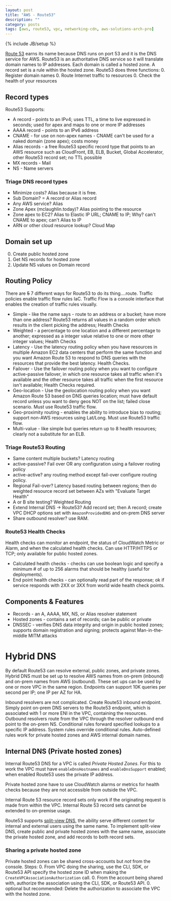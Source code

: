 ```yaml
---
layout: post
title: "AWS - Route53"
description: ""
category: posts
tags: [aws, route53, vpc, networking-cdn, aws-solutions-arch-pro]
---
```

{% include JB/setup %}

[Route 53](https://aws.amazon.com/route53/) earns its name because DNS runs on port 53 and it is the DNS service for AWS. Route53 is an authoritative DNS service so it will translate domain names to IP addresses. Each domain is called a hosted zone. A record set is a rule within the hosted zone. Route53 does three functions:
0. Register domain names
0. Route Internet traffic to resources
0. Check the health of your resources 

## Record types
Route53 Supports:
- A record - points to an IPv4; uses TTL, a time to live expressed in seconds; used for apex and maps to one or more IP addresses
- AAAA record - points to an IPv6 address
- CNAME - for use on non-apex names - CNAME can't be used for a naked domain (zone apex); costs money 
- Alias records - a free Route53 specific record type that points to an AWS resource such as CloudFront, EB, ELB, Bucket, Global Accelerator, other Route53 record set; no TTL possible
- MX records - Mail
- NS - Name servers

### Triage DNS record types
- Minimize costs? Alias because it is free.
- Sub Domain? = A record or Alias record
- Any AWS service? Alias
- Zone Apex (mclaughlin.today)? Alias pointing to the resource
- Zone apex to EC2? Alias to Elastic IP URL; CNAME to IP; Why? can't CNAME to apex; can't Alias to IP
- ARN or other cloud resource lookup? Cloud Map

## Domain set up
0. Create public hosted zone
0. Get NS records for hosted zone
0. Update NS values on Domain record

## Routing Policy 
There are ~~5~~ 7 different ways for Route53 to do its thing....route. Traffic policies enable traffic flow rules IaC. Traffic Flow is a console interface that enables the creation of traffic rules visually.
* Simple - like the name says - route to an address or a bucket; have more than one address? Route53 returns all values in a random order which results in the client picking the address; Health Checks
* Weighted - a percentage to one location and a different percentage to another; expressed as a integer value relative to one or more other integer values; Health Checks
* Latency - Use the latency routing policy when you have resources in multiple Amazon EC2 data centers that perform the same function and you want Amazon Route 53 to respond to DNS queries with the resources that provide the best latency. Health Checks.
* Failover - Use the failover routing policy when you want to configure active-passive failover, in which one resource takes all traffic when it's available and the other resource takes all traffic when the first resource isn't available; Health Checks required.
* Geo-location - Use the geolocation routing policy when you want Amazon Route 53 based on DNS queries location; must have default record unless you want to deny geos NOT on the list; failed close scenario. Must use Route53 traffic flow.
* Geo-proximity routing - enables the ability to introduce bias to routing; support non-AWS resources using Lat/Long. Must use Route53 traffic flow.
* Multi-value - like simple but queries return up to 8 health resources; clearly not a substitute for an ELB.

### Triage Route53 Routing
- Same content multiple buckets? Latency routing
- active-passive? Fail over OR any configuration using a failover routing policy
- active-active? any routing method except fail-over configure routing policy.
- Regional Fail-over? Latency based routing between regions; then do weighted resource record set between AZs with "Evaluate Target Health"
- A or B site testing? Weighted Routing
- Extend Internal DNS -> Route53? Add record set; then A record; create VPC DHCP options set with `AmazonProvidedDNS` and on-prem DNS server
- Share outbound resolver? use RAM.

### Route53 Health Checks
Health checks can monitor an endpoint, the status of CloudWatch Metric or Alarm, and when the calculated health checks. Can use HTTP/HTTPS or TCP; only available for public hosted zones.
- Calculated health checks - checks can use boolean logic and specify a minimum # of up to 256 alarms that should be healthy (useful for deployments). 
- End point health checks - can optionally read part of the response; ok if service responds with 2XX or 3XX from world wide health check points.

## Components &amp; Features
- Records - an A, AAAA, MX, NS, or Alias resolver statement
- Hosted zones - contains a set of records; can be public or private
- DNSSEC - verifies DNS data integrity and origin in public hosted zones; supports domain registration and signing; protects against Man-in-the-middle MITM attacks

# Hybrid DNS
By default Route53 can resolve external, public zones, and private zones. Hybrid DNS must be set up to resolve AWS names from on-prem (inbound) and on-prem names from AWS (outbound). These set ups can be used by one or more VPC in the same region. Endpoints can support 10K queries per second per IP; one IP per AZ for HA.

Inbound resolvers are not complicated. Create Route53 inbound endpoint. Simply point on-prem DNS servers to the Route53 endpoint, which is associated with 1 or more ENI in the VPC, containing the resources. Outbound resolvers route from the VPC through the resolver outbound end point to the on-prem NS. Conditional rules forward specified lookups to a specific IP address. System rules override conditional rules. Auto-defined rules work for private hosted zones and AWS internal domain names.

## Internal DNS (Private hosted zones)
Internal Route53 DNS for a VPC is called _Private Hosted Zones_. For this to work the VPC must have `enableDnsHostnames` and `enableDnsSupport` enabled; when enabled Route53 uses the private IP address.

Private hosted zone have to use CloudWatch alarms or metrics for health checks because they are not accessible from outside the VPC.

Internal Route 53 resource record sets only work if the originating request is made from within the VPC. Internal Route 53 record sets cannot be extended to on-premise usage.

Route53 supports [split-view DNS](https://docs.aws.amazon.com/Route53/latest/DeveloperGuide/hosted-zone-private-considerations.html#hosted-zone-private-considerations-split-view-dns), the ability serve different content for internal and external users using the same name. To implement split-view DNS, create public and private hosted zones with the same name, associate the private hosted zone, and add records to both record sets. 

### Sharing a private hosted zone
Private hosted zones can be shared cross-accounts but *not* from the console. Steps:
0. From VPC doing the sharing, use the CLI, SDK, or Route53 API specify the hosted zone ID when making the `CreateVPCAssociationAuthorization` call.
0. From the account being shared with, authorize the association using the CLI, SDK, or Route53 API.
0. optional but recommended: Delete the authorization to associate the VPC with the hosted zone.
